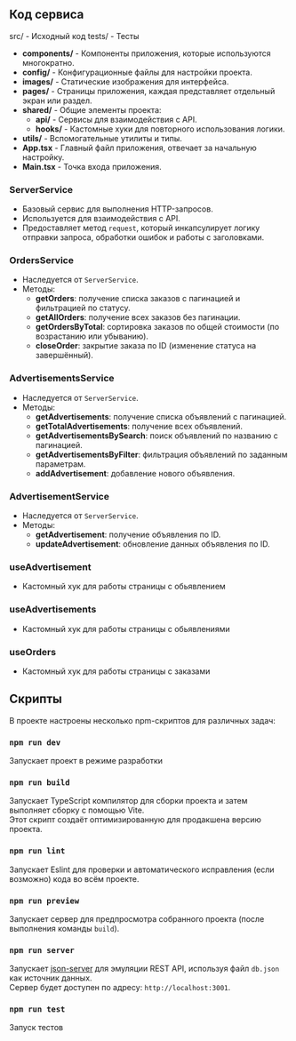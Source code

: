 ## Код сервиса

src/ - Исходный код
tests/ - Тесты

- **components/** - Компоненты приложения, которые используются многократно.
- **config/** - Конфигурационные файлы для настройки проекта.
- **images/** - Статические изображения для интерфейса.
- **pages/** - Страницы приложения, каждая представляет отдельный экран или раздел.
- **shared/** - Общие элементы проекта:
  - **api/** - Сервисы для взаимодействия с API.
  - **hooks/** - Кастомные хуки для повторного использования логики.
- **utils/** - Вспомогательные утилиты и типы.
- **App.tsx** - Главный файл приложения, отвечает за начальную настройку.
- **Main.tsx** - Точка входа приложения.

### ServerService
- Базовый сервис для выполнения HTTP-запросов.
- Используется для взаимодействия с API.
- Предоставляет метод `request`, который инкапсулирует логику отправки запроса, обработки ошибок и работы с заголовками.

### OrdersService
- Наследуется от `ServerService`.
- Методы:
  - **getOrders**: получение списка заказов с пагинацией и фильтрацией по статусу.
  - **getAllOrders**: получение всех заказов без пагинации.
  - **getOrdersByTotal**: сортировка заказов по общей стоимости (по возрастанию или убыванию).
  - **closeOrder**: закрытие заказа по ID (изменение статуса на завершённый).

### AdvertisementsService
- Наследуется от `ServerService`.
- Методы:
  - **getAdvertisements**: получение списка объявлений с пагинацией.
  - **getTotalAdvertisements**: получение всех объявлений.
  - **getAdvertisementsBySearch**: поиск объявлений по названию с пагинацией.
  - **getAdvertisementsByFilter**: фильтрация объявлений по заданным параметрам.
  - **addAdvertisement**: добавление нового объявления.

### AdvertisementService
- Наследуется от `ServerService`.
- Методы:
  - **getAdvertisement**: получение объявления по ID.
  - **updateAdvertisement**: обновление данных объявления по ID.

### useAdvertisement 
- Кастомный хук для работы страницы с обьявлением

### useAdvertisements
- Кастомный хук для работы страницы с обьявлениями

### useOrders
- Кастомный хук для работы страницы с заказами

## Скрипты

В проекте настроены несколько npm-скриптов для различных задач:

### `npm run dev`
Запускает проект в режиме разработки

### `npm run build`
Запускает TypeScript компилятор для сборки проекта и затем выполняет сборку с помощью Vite.  
Этот скрипт создаёт оптимизированную для продакшена версию проекта.

### `npm run lint`
Запускает Eslint для проверки и автоматического исправления (если возможно) кода во всём проекте.

### `npm run preview`
Запускает сервер для предпросмотра собранного проекта (после выполнения команды `build`).  

### `npm run server`
Запускает [json-server](https://github.com/typicode/json-server) для эмуляции REST API, используя файл `db.json` как источник данных.  
Сервер будет доступен по адресу: `http://localhost:3001`.

### `npm run test`
Запуск тестов